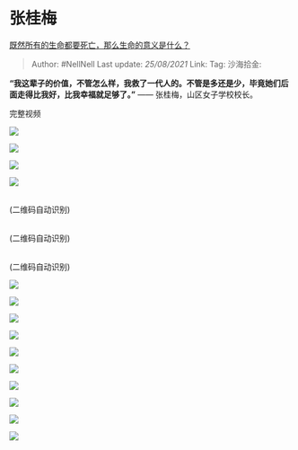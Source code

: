 # 张桂梅
[既然所有的生命都要死亡，那么生命的意义是什么？](https://www.zhihu.com/question/288017836/answer/1314266015)

> Author: #NellNell
> Last update: *25/08/2021*
> Link:
> Tag:
> 沙海拾金:

**“我这辈子的价值，不管怎么样，我救了一代人的。不管是多还是少，毕竟她们后面走得比我好，比我幸福就足够了。”** —— 张桂梅，山区女子学校校长。

完整视频

![](https://pic1.zhimg.com/50/v2-37d7f1b8e28717803ab38cec376860d5_720w.jpg?source=c8b7c179)

![](https://pic1.zhimg.com/80/v2-37d7f1b8e28717803ab38cec376860d5_720w.jpg?source=c8b7c179)

![](https://pic2.zhimg.com/50/v2-eb5c90781143cadf9d0e108bf1afa2c3_720w.jpg?source=c8b7c179)

![](https://pic2.zhimg.com/80/v2-eb5c90781143cadf9d0e108bf1afa2c3_720w.jpg?source=c8b7c179)

<br> (二维码自动识别)

<br> (二维码自动识别)

<br> (二维码自动识别)

![](https://pic3.zhimg.com/50/v2-2d7203779127799dd3f26c1a1635c42e_720w.jpg?source=c8b7c179)

![](https://pic3.zhimg.com/80/v2-2d7203779127799dd3f26c1a1635c42e_720w.jpg?source=c8b7c179)

![](https://pic3.zhimg.com/50/v2-a50e3af8e889a4d2d41640a48f932cce_720w.jpg?source=c8b7c179)

![](https://pic3.zhimg.com/80/v2-a50e3af8e889a4d2d41640a48f932cce_720w.jpg?source=c8b7c179)

![](https://pic2.zhimg.com/50/v2-b217880d612ffba787d954bd24639fb2_720w.jpg?source=c8b7c179)

![](https://pic2.zhimg.com/80/v2-b217880d612ffba787d954bd24639fb2_720w.jpg?source=c8b7c179)

![](https://pic3.zhimg.com/50/v2-0fee6e211790eb6cad2355c38ce12219_720w.jpg?source=c8b7c179)

![](https://pic3.zhimg.com/80/v2-0fee6e211790eb6cad2355c38ce12219_720w.jpg?source=c8b7c179)

![](https://pica.zhimg.com/50/v2-7b9a65218b414809e2df8c2335f90139_720w.jpg?source=c8b7c179)

![](https://pica.zhimg.com/80/v2-7b9a65218b414809e2df8c2335f90139_720w.jpg?source=c8b7c179)
